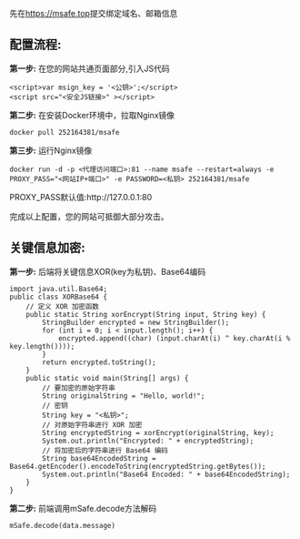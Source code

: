 <p>先在<a href='https://msafe.top'>https://msafe.top</a>提交绑定域名、邮箱信息</p>
<h2>配置流程:</h2>
                        <div class="step">
                            <strong>第一步:</strong> 在您的网站共通页面部分,引入JS代码
                            <pre><code>&lt;script&gt;var msign_key = '&lt;公钥&gt;';&lt;/script&gt;
&lt;script src="&lt;安全JS链接&gt;" &gt;&lt;/script&gt;</code></pre>
                        </div>
                        <div class="step">
                            <strong>第二步:</strong> 在安装Docker环境中，拉取Nginx镜像
                            <pre><code>docker pull 252164381/msafe</code></pre>
                        </div>
                        <div class="step">
                            <strong>第三步:</strong> 运行Nginx镜像
                            <pre><code>docker run -d -p &lt;代理访问端口&gt;:81 --name msafe --restart=always -e PROXY_PASS="&lt;网站IP+端口&gt;" -e PASSWORD=&lt;私钥&gt; 252164381/msafe</code></pre>
                        </div>
                        <p>PROXY_PASS默认值:http://127.0.0.1:80</p>
                        <p>完成以上配置，您的网站可抵御大部分攻击。</p>
<p></p>
<h2>关键信息加密:</h2>
                        <div class="step">
                            <strong>第一步:</strong> 后端将关键信息XOR(key为私钥)、Base64编码
                            <pre><code>import java.util.Base64;
public class XORBase64 {
    // 定义 XOR 加密函数
    public static String xorEncrypt(String input, String key) {
        StringBuilder encrypted = new StringBuilder();
        for (int i = 0; i < input.length(); i++) {
            encrypted.append((char) (input.charAt(i) ^ key.charAt(i % key.length())));
        }
        return encrypted.toString();
    }
    public static void main(String[] args) {
        // 要加密的原始字符串
        String originalString = "Hello, world!";
        // 密钥
        String key = "<私钥>";
        // 对原始字符串进行 XOR 加密
        String encryptedString = xorEncrypt(originalString, key);
        System.out.println("Encrypted: " + encryptedString);
        // 将加密后的字符串进行 Base64 编码
        String base64EncodedString = Base64.getEncoder().encodeToString(encryptedString.getBytes());
        System.out.println("Base64 Encoded: " + base64EncodedString);
    }
}
</code></pre>
                        </div>
                        </div>
                        <div class="step">
                            <strong>第二步:</strong> 前端调用mSafe.decode方法解码
                            <pre><code>mSafe.decode(data.message)</code></pre>
                        </div>
